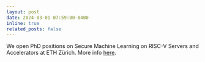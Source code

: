 ```yaml
---
layout: post
date: 2024-03-01 07:59:00-0400
inline: true
related_posts: false
---
```




We open PhD positions on Secure Machine Learning on RISC-V Servers and Accelerators at ETH Zürich. More info [here](https://jobs.ethz.ch/job/view/JOPG_ethz_uISqHLPvTjDT3E4Irn).
